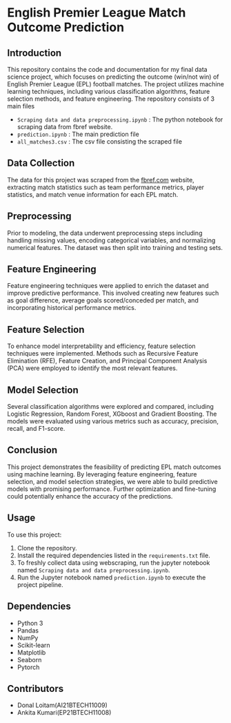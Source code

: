 # English Premier League Match Outcome Prediction

## Introduction
This repository contains the code and documentation for my final data science project, which focuses on predicting the outcome (win/not win) of English Premier League (EPL) football matches. The project utilizes machine learning techniques, including various classification algorithms, feature selection methods, and feature engineering.
The repository consists of 3 main files 
- `Scraping data and data preprocessing.ipynb` : The python notebook for scraping data from fbref website.
- `prediction.ipynb` : The main prediction file
- `all_matches3.csv` : The csv file consisting the scraped file

## Data Collection
The data for this project was scraped from the [fbref.com](https://fbref.com/en/comps/9/Premier-League-Stats) website, extracting match statistics such as team performance metrics, player statistics, and match venue information for each EPL match.

## Preprocessing
Prior to modeling, the data underwent preprocessing steps including handling missing values, encoding categorical variables, and normalizing numerical features. The dataset was then split into training and testing sets.

## Feature Engineering
Feature engineering techniques were applied to enrich the dataset and improve predictive performance. This involved creating new features such as goal difference, average goals scored/conceded per match, and incorporating historical performance metrics.

## Feature Selection
To enhance model interpretability and efficiency, feature selection techniques were implemented. Methods such as Recursive Feature Elimination (RFE), Feature Creation, and Principal Component Analysis (PCA) were employed to identify the most relevant features.

## Model Selection
Several classification algorithms were explored and compared, including Logistic Regression, Random Forest, XGboost and Gradient Boosting. The models were evaluated using various metrics such as accuracy, precision, recall, and F1-score.

## Conclusion
This project demonstrates the feasibility of predicting EPL match outcomes using machine learning. By leveraging feature engineering, feature selection, and model selection strategies, we were able to build predictive models with promising performance. Further optimization and fine-tuning could potentially enhance the accuracy of the predictions.

## Usage
To use this project:
1. Clone the repository.
2. Install the required dependencies listed in the `requirements.txt` file.
3. To freshly collect data using webscraping, run the jupyter notebook named `Scraping data and data preprocessing.ipynb`.
4. Run the Jupyter notebook named `prediction.ipynb` to execute the project pipeline.

## Dependencies
- Python 3
- Pandas
- NumPy
- Scikit-learn
- Matplotlib
- Seaborn
- Pytorch

## Contributors
- Donal Loitam(AI21BTECH11009)
- Ankita Kumari(EP21BTECH11008)
